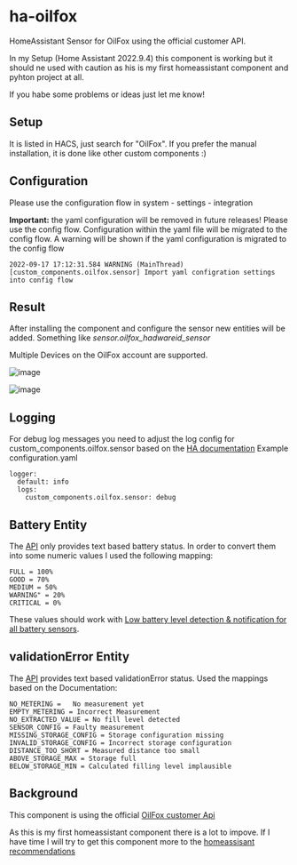 # ha-oilfox
HomeAssistant Sensor for OilFox using the official customer API.

In my Setup (Home Assistant 2022.9.4) this component is working but it should ne used with caution as his is my first homeassistant component and pyhton project at all. 

If you habe some problems or ideas just let me know!

## Setup
It is listed in HACS, just search for "OilFox".
If you prefer the manual installation, it is done like other custom components :)

## Configuration
Please use the configuration flow in system - settings - integration

**Important:** the yaml configuration will be removed in future releases! Please use the config flow. Configuration within the yaml file will be migrated to the config flow. A warning will be shown if the yaml configuration is migrated to the config flow
```
2022-09-17 17:12:31.584 WARNING (MainThread) [custom_components.oilfox.sensor] Import yaml configration settings into config flow
```
## Result
After installing the component and configure the sensor new entities will be added. Something like *sensor.oilfox_hadwareid_sensor*

Multiple Devices on the OilFox account are supported.

  ![image](https://user-images.githubusercontent.com/10805806/194892834-1a8dcb4c-32e9-455b-94cd-aae02347baac.png)

  ![image](https://user-images.githubusercontent.com/10805806/194893114-6cecd5e7-a155-4fd1-bca4-b2ccab1f02a6.png)

## Logging
For debug log messages you need to adjust the log config for custom_components.oilfox.sensor based on the [HA documentation](https://www.home-assistant.io/integrations/logger/)
Example configuration.yaml
```
logger:
  default: info
  logs:
    custom_components.oilfox.sensor: debug
```

## Battery Entity
The [API](https://github.com/foxinsights/customer-api/tree/main/docs/v1) only provides text based battery status. In order to convert them into some numeric values I used the following mapping:
```
FULL = 100%
GOOD = 70%
MEDIUM = 50%
WARNING" = 20%
CRITICAL = 0%
```

These values should work with [Low battery level detection & notification for all battery sensors](https://community.home-assistant.io/t/low-battery-level-detection-notification-for-all-battery-sensors/258664).

## validationError Entity
The [API](https://github.com/foxinsights/customer-api/tree/main/docs/v1) provides text based validationError status. Used the mappings based on the Documentation:
```
NO_METERING =	No measurement yet
EMPTY_METERING = Incorrect Measurement
NO_EXTRACTED_VALUE = No fill level detected
SENSOR_CONFIG = Faulty measurement
MISSING_STORAGE_CONFIG = Storage configuration missing
INVALID_STORAGE_CONFIG = Incorrect storage configuration
DISTANCE_TOO_SHORT = Measured distance too small
ABOVE_STORAGE_MAX = Storage full
BELOW_STORAGE_MIN = Calculated filling level implausible
```


## Background
This component is using the official [OilFox customer Api](https://github.com/foxinsights/customer-api)

As this is my first homeassistant component there is a lot to impove. If I have time I will try to get this component more to the [homeassisant recommendations](https://developers.home-assistant.io/docs/creating_component_code_review/)
